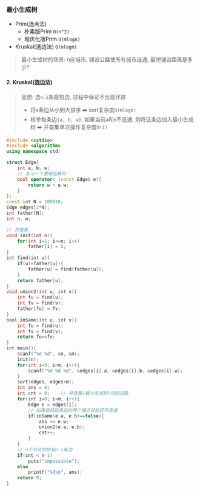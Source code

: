 ### 最小生成树
- Prim(选点法)
  - 朴素版Prim  `O(n^2)`
  - 堆优化版Prim  `O(mlogn)`
- Kruskal(选边法)   `O(mlogm)`

> 最小生成树的场景: n座城市, 铺设公路使所有城市连通, 最短铺设距离是多少?

#### 2. Kruskal(选边法)

> 思想: 选`n-1`条最短边, 过程中保证不出现环路
> - 将`m`条边从小到大排序 ➡️ sort复杂度`O(mlogm)`
> - 枚举每条边`{a, b, w}`, 如果当前`a`和`b`不连通, 则将这条边加入最小生成树 ➡️ 并查集单次操作复杂度`O(1)`

```CPP
#include <cstdio>
#include <algorithm>
using namespace std;

struct Edge{
    int a, b, w;
    // 复习一下重载运算符
    bool operator< (const Edge& e){
        return w < e.w;
    }
};
const int N = 100010;
Edge edges[2*N];
int father[N];
int n, m;

// 并查集
void init(int n){
    for(int i=1; i<=n; i++)
        father[i] = i;
}
int find(int u){
    if(u!=father[u]){
        father[u] = find(father[u]);
    }
    return father[u];
}
void union2(int u, int v){
    int fu = find(u);
    int fv = find(v);
    father[fu] = fv;
}
bool inSame(int u, int v){
    int fu = find(u);
    int fv = find(v);
    return fu==fv;
}
int main(){
    scanf("%d %d", &n, &m);
    init(n);
    for(int i=0; i<m; i++){
        scanf("%d %d %d", &edges[i].a, &edges[i].b, &edges[i].w);
    }
    sort(edges, edges+m);
    int ans = 0;
    int cnt = 0;    // 并查集(最小生成树)内的边数
    for(int i=0; i<m; i++){
        Edge e = edges[i];
        // 如果目前这条边的两个端点目前还不连通
        if(inSame(e.a, e.b)==false){
            ans += e.w;
            union2(e.a, e.b);
            cnt++;
        }
    }
    // n个节点的树有n-1条边
    if(cnt < n-1)
        puts("impossible");
    else
        printf("%d\n", ans);
    return 0;
}
```